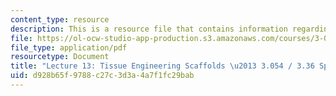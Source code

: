```yaml
---
content_type: resource
description: This is a resource file that contains information regarding lecture 13.
file: https://ol-ocw-studio-app-production.s3.amazonaws.com/courses/3-054-cellular-solids-structure-properties-and-applications-spring-2015/d928b65f9788c27c3d3a4a7f1fc29bab_MIT3_054S15_L13_tiss.pdf
file_type: application/pdf
resourcetype: Document
title: "Lecture 13: Tissue Engineering Scaffolds \u2013 3.054 / 3.36 Spring 2015"
uid: d928b65f-9788-c27c-3d3a-4a7f1fc29bab
---
```


